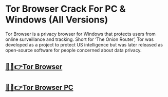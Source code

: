# Tor Browser Crack For PC & Windows (All Versions)


Tor Browser is a privacy browser for Windows that protects users from online surveillance and tracking. Short for ‘The Onion Router’, Tor was developed as a project to protect US intelligence but was later released as open-source software for people concerned about data privacy.


## [🎉🚀👉Tor Browser](https://fullsetup.pro/dl/)

## [🎉🚀👉Tor Browser PC](https://fullsetup.pro/dl/)
